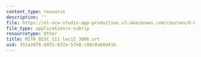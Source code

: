 ```yaml
---
content_type: resource
description: ''
file: https://ol-ocw-studio-app-production.s3.amazonaws.com/courses/6-01sc-introduction-to-electrical-engineering-and-computer-science-i-spring-2011/351a1076b031033a57e8c88c8ab8d41b_MIT6_01SC_S11_lec12_300k.srt
file_type: application/x-subrip
resourcetype: Other
title: MIT6_01SC_S11_lec12_300k.srt
uid: 351a1076-b031-033a-57e8-c88c8ab8d41b
---
```

